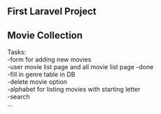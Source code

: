 ## First Laravel Project
## Movie Collection

Tasks:  
-form for adding new movies  
-user movie list page and all movie list page -done  
-fill in genre table in DB  
-delete movie option  
-alphabet for listing movies with starting letter  
-search  
...  


